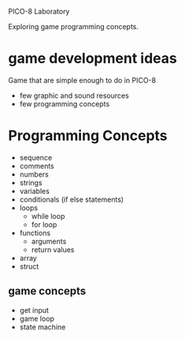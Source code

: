 PICO-8 Laboratory

Exploring game programming concepts.

game development ideas
======================
Game that are simple enough to do in PICO-8

- few graphic and sound resources
- few programming concepts

Programming Concepts
====================
- sequence
- comments
- numbers
- strings
- variables
- conditionals (if else statements)
- loops
  - while loop
  - for loop
- functions
  - arguments
  - return values
- array
- struct

game concepts
-------------
- get input
- game loop
- state machine

